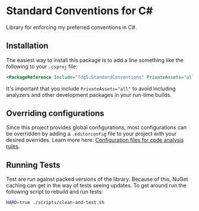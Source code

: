# Standard Conventions for C#

Library for enforcing my preferred conventions in C#.

## Installation

The easiest way to install this package is to add a line something like the
following to your `.csproj` file:

```xml
<PackageReference Include="Tdg5.StandardConventions" PrivateAssets="all" Version="0.0.2" />
```

It's important that you include `PrivateAssets="all"` to avoid including
analyzers and other development packages in your run-time builds.


## Overriding configurations

Since this project provides global configurations, most configurations can be
overridden by adding a `.editorconfig` file to your project with your desired
overrides. Learn more here: [Configuration files for code analysis
rules](https://learn.microsoft.com/en-us/dotnet/fundamentals/code-analysis/configuration-files).


## Running Tests

Test are run against packed versions of the library. Because of this, NuGet
caching can get in the way of tests seeing updates. To get around run the
following script to rebuild and run tests:

```bash
HARD=true ./scripts/clean-and-test.sh
```
